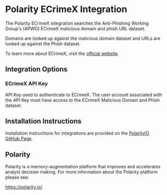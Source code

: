 # Polarity ECrimeX Integration

The Polarity ECrimeX integration searches the Anti-Phishing Working Group's (APWG) ECrimeX malicious domain and phish URL dataset.

Domains are looked up against the malicious domain dataset and URLs are looked up against the Phish dataset.

To learn more about ECrimeX, visit the [official website](https://apwg.org/ecx/).

## Integration Options

### ECrimeX API Key

API Key used to authenticate to ECrimeX.  The user account associated with the API Key must have access to the ECrimeX Malicious Domain and Phish dataset.

## Installation Instructions

Installation instructions for integrations are provided on the [PolarityIO GitHub Page](https://polarityio.github.io/).

## Polarity

Polarity is a memory-augmentation platform that improves and accelerates analyst decision making. For more information about the Polarity platform please see:

https://polarity.io/
